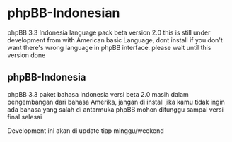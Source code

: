 # phpBB-Indonesian
phpBB 3.3 Indonesia language pack beta version 2.0
this is still under development from with American basic Language, dont install if you don't want there's wrong language in phpBB interface.
please wait until this version done

## phpBB-Indonesia
phpBB 3.3 paket bahasa Indonesia versi beta 2.0
masih dalam pengembangan dari bahasa Amerika, jangan di install jika kamu tidak ingin ada bahasa yang salah di antarmuka phpBB
mohon ditunggu sampai versi final selesai

Development ini akan di update tiap minggu/weekend 
